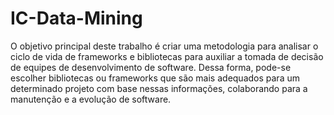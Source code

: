 <h1>IC-Data-Mining</h1>
O objetivo principal deste trabalho é criar uma metodologia para analisar o ciclo
de vida de frameworks e bibliotecas para auxiliar a tomada de decisão de equipes
de desenvolvimento de software. Dessa forma, pode-se escolher bibliotecas ou
frameworks que são mais adequados para um determinado projeto com base nessas
informações, colaborando para a manutenção e a evolução de software.
